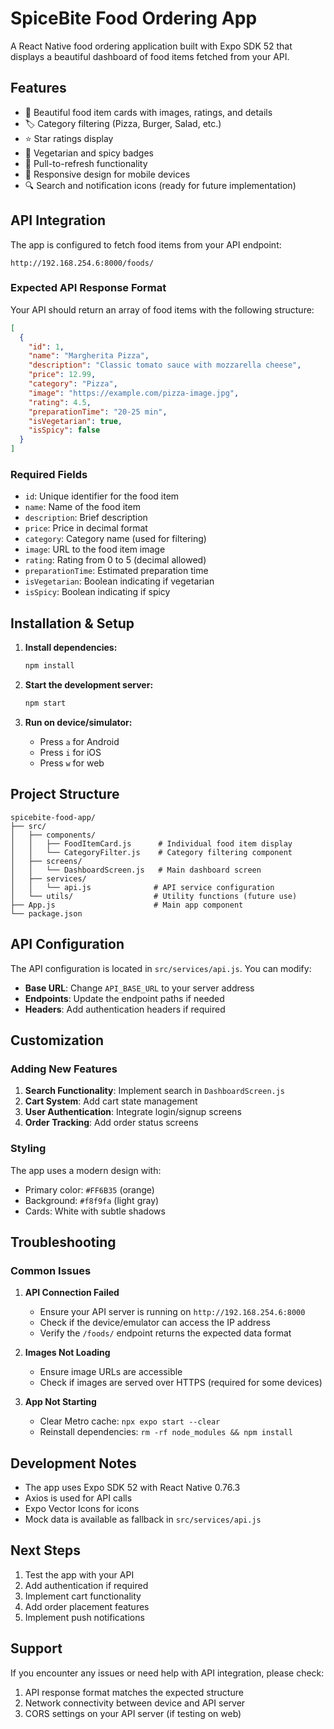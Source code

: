 # SpiceBite Food Ordering App

A React Native food ordering application built with Expo SDK 52 that displays a beautiful dashboard of food items fetched from your API.

## Features

- 🍕 Beautiful food item cards with images, ratings, and details
- 🏷️ Category filtering (Pizza, Burger, Salad, etc.)
- ⭐ Star ratings display
- 🥬 Vegetarian and spicy badges
- 🔄 Pull-to-refresh functionality
- 📱 Responsive design for mobile devices
- 🔍 Search and notification icons (ready for future implementation)

## API Integration

The app is configured to fetch food items from your API endpoint:
```
http://192.168.254.6:8000/foods/
```

### Expected API Response Format

Your API should return an array of food items with the following structure:

```json
[
  {
    "id": 1,
    "name": "Margherita Pizza",
    "description": "Classic tomato sauce with mozzarella cheese",
    "price": 12.99,
    "category": "Pizza",
    "image": "https://example.com/pizza-image.jpg",
    "rating": 4.5,
    "preparationTime": "20-25 min",
    "isVegetarian": true,
    "isSpicy": false
  }
]
```

### Required Fields

- `id`: Unique identifier for the food item
- `name`: Name of the food item
- `description`: Brief description
- `price`: Price in decimal format
- `category`: Category name (used for filtering)
- `image`: URL to the food item image
- `rating`: Rating from 0 to 5 (decimal allowed)
- `preparationTime`: Estimated preparation time
- `isVegetarian`: Boolean indicating if vegetarian
- `isSpicy`: Boolean indicating if spicy

## Installation & Setup

1. **Install dependencies:**
   ```bash
   npm install
   ```

2. **Start the development server:**
   ```bash
   npm start
   ```

3. **Run on device/simulator:**
   - Press `a` for Android
   - Press `i` for iOS
   - Press `w` for web

## Project Structure

```
spicebite-food-app/
├── src/
│   ├── components/
│   │   ├── FoodItemCard.js      # Individual food item display
│   │   └── CategoryFilter.js    # Category filtering component
│   ├── screens/
│   │   └── DashboardScreen.js   # Main dashboard screen
│   ├── services/
│   │   └── api.js              # API service configuration
│   └── utils/                  # Utility functions (future use)
├── App.js                      # Main app component
└── package.json
```

## API Configuration

The API configuration is located in `src/services/api.js`. You can modify:

- **Base URL**: Change `API_BASE_URL` to your server address
- **Endpoints**: Update the endpoint paths if needed
- **Headers**: Add authentication headers if required

## Customization

### Adding New Features

1. **Search Functionality**: Implement search in `DashboardScreen.js`
2. **Cart System**: Add cart state management
3. **User Authentication**: Integrate login/signup screens
4. **Order Tracking**: Add order status screens

### Styling

The app uses a modern design with:
- Primary color: `#FF6B35` (orange)
- Background: `#f8f9fa` (light gray)
- Cards: White with subtle shadows

## Troubleshooting

### Common Issues

1. **API Connection Failed**
   - Ensure your API server is running on `http://192.168.254.6:8000`
   - Check if the device/emulator can access the IP address
   - Verify the `/foods/` endpoint returns the expected data format

2. **Images Not Loading**
   - Ensure image URLs are accessible
   - Check if images are served over HTTPS (required for some devices)

3. **App Not Starting**
   - Clear Metro cache: `npx expo start --clear`
   - Reinstall dependencies: `rm -rf node_modules && npm install`

## Development Notes

- The app uses Expo SDK 52 with React Native 0.76.3
- Axios is used for API calls
- Expo Vector Icons for icons
- Mock data is available as fallback in `src/services/api.js`

## Next Steps

1. Test the app with your API
2. Add authentication if required
3. Implement cart functionality
4. Add order placement features
5. Implement push notifications

## Support

If you encounter any issues or need help with API integration, please check:
1. API response format matches the expected structure
2. Network connectivity between device and API server
3. CORS settings on your API server (if testing on web) 